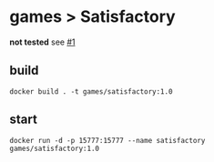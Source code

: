 # games > Satisfactory
**not tested** see [#1](https://github.com/BLUEAMETHYST-Studios/Dockerfiles/issues/1) 

## build
```
docker build . -t games/satisfactory:1.0
```
## start
```
docker run -d -p 15777:15777 --name satisfactory games/satisfactory:1.0
```
